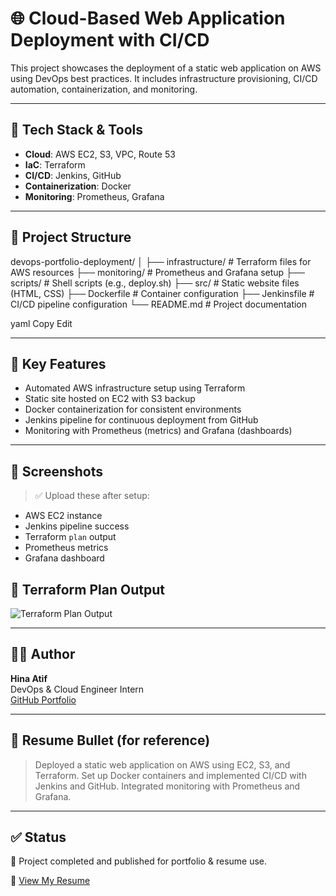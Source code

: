 # 🌐 Cloud-Based Web Application Deployment with CI/CD

This project showcases the deployment of a static web application on AWS using DevOps best practices. It includes infrastructure provisioning, CI/CD automation, containerization, and monitoring.

---

## 🚀 Tech Stack & Tools

- **Cloud**: AWS EC2, S3, VPC, Route 53
- **IaC**: Terraform
- **CI/CD**: Jenkins, GitHub
- **Containerization**: Docker
- **Monitoring**: Prometheus, Grafana

---

## 📁 Project Structure

devops-portfolio-deployment/
│
├── infrastructure/ # Terraform files for AWS resources
├── monitoring/ # Prometheus and Grafana setup
├── scripts/ # Shell scripts (e.g., deploy.sh)
├── src/ # Static website files (HTML, CSS)
├── Dockerfile # Container configuration
├── Jenkinsfile # CI/CD pipeline configuration
└── README.md # Project documentation

yaml
Copy
Edit


---

## 🔧 Key Features

- Automated AWS infrastructure setup using Terraform
- Static site hosted on EC2 with S3 backup
- Docker containerization for consistent environments
- Jenkins pipeline for continuous deployment from GitHub
- Monitoring with Prometheus (metrics) and Grafana (dashboards)

---

## 📸 Screenshots

> ✅ Upload these after setup:
- AWS EC2 instance
- Jenkins pipeline success
- Terraform `plan` output
- Prometheus metrics
- Grafana dashboard

## 🔧 Terraform Plan Output

![Terraform Plan Output](assets/screenshots/image.png)


---

## 👩‍💻 Author

**Hina Atif**  
DevOps & Cloud Engineer Intern  
[GitHub Portfolio](https://github.com/Hina-Atif)

---

## 📌 Resume Bullet (for reference)

> Deployed a static web application on AWS using EC2, S3, and Terraform. Set up Docker containers and implemented CI/CD with Jenkins and GitHub. Integrated monitoring with Prometheus and Grafana.

---

## ✅ Status

🎯 Project completed and published for portfolio & resume use.


📄 [View My Resume](./Hina_Atif_DevOps_Resume.pdf)
















